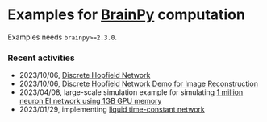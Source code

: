 # Examples for [BrainPy](https://github.com/brainpy/BrainPy) computation

Examples needs ``brainpy>=2.3.0``.




### Recent activities

- 2023/10/06, [Discrete Hopfield Network](./attractors/discrete_hopfiled_network.ipynb)
- 2023/10/06, [Discrete Hopfield Network Demo for Image Reconstruction](./attractors/discrete_hopfield_demo_for_image_reconstruction.ipynb)
- 2023/04/08, large-scale simulation example for simulating [1 million neuron EI network using 1GB GPU memory](./large_scale_modeling/EI_net_with_1m_neurons.ipynb)
- 2023/01/29, implementing [liquid time-constant network](./brain_inspired_computing/liquid_time_constant_network.py)





